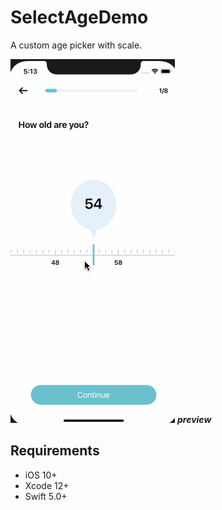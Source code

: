 # SelectAgeDemo
A custom age picker with scale.

![gif1](https://github.com/ChokShen/SelectAgeDemo/blob/main/SelectAgeDemo/Screenshots/preview.gif) 
***preview*** 

## Requirements 
* iOS 10+
* Xcode 12+
* Swift 5.0+

